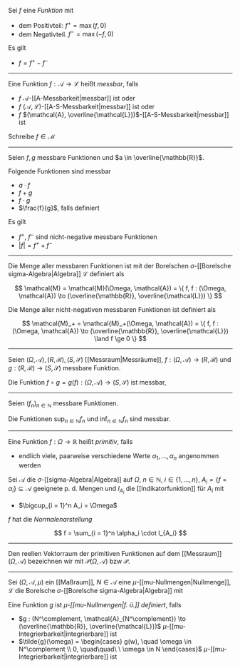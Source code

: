 Sei $f$ eine *Funktion* mit
- dem Positivteil: $f^+ = \max(f, 0)$
- dem Negativteil. $f^- = \max(-f, 0)$

Es gilt
- $f = f^+ - f^-$

---

Eine Funktion $f : \mathcal{A} \to \mathcal{L}$ heißt *messbar*, falls
- $f$ $\mathcal{A}$-[[A-Messbarkeit|messbar]] ist oder
- $f$ $(\mathcal{A}, \mathcal{L})$-[[A-S-Messbarkeit|messbar]] ist oder
- $f$ $(\mathcal{A}, \overline{\mathcal{L}})$-[[A-S-Messbarkeit|messbar]] ist

Schreibe $f \in \mathcal{M}$

---

Seien $f, g$ messbare Funktionen und $a \in \overline{\mathbb{R}}$.

Folgende Funktionen sind messbar
- $a \cdot f$
- $f + g$
- $f \cdot g$
- $\frac{f}{g}$, falls definiert

Es gilt
- $f^+$, $f^-$ sind nicht-negative messbare Funktionen
- $|f| = f^+ + f^-$

---

Die Menge aller messbaren Funktionen ist mit der Borelschen $\sigma$-[[Borelsche sigma-Algebra|Algebra]] $\mathcal{L}$ definiert als

$$
	\mathcal{M} = \mathcal{M}(\Omega, \mathcal{A}) = \{ f, f : (\Omega, \mathcal{A}) \to (\overline{\mathbb{R}}, \overline{\mathcal{L}}) \}
$$

Die Menge aller nicht-negativen messbaren Funktionen ist definiert als

$$
	\mathcal{M}_+ = \mathcal{M}_+(\Omega, \mathcal{A}) = \{ f, f : (\Omega, \mathcal{A}) \to (\overline{\mathbb{R}}, \overline{\mathcal{L}}) \land f \ge 0 \}
$$

---

Seien $(\Omega, \mathcal{A}), (R, \mathcal{R}), (S, \mathscr{S})$ [[Messraum|Messräume]], $f : (\Omega, \mathcal{A}) \to (R, \mathcal{R})$ und $g : (R, \mathcal{R}) \to (S, \mathscr{S})$ messbare Funktion.

Die Funktion $f \circ g = g(f) : (\Omega, \mathcal{A}) \to (S, \mathscr{S})$ ist messbar,

---

Seien $(f_n)_{n \in \mathbb{N}}$ messbare Funktionen.

Die Funktionen $\sup_{n \in \mathbb{N}} f_n$ und $\inf_{n \in \mathbb{N}} f_n$ sind messbar.

---

Eine Funktion $f : \Omega \to \mathbb{R}$ heißt *primitiv*, falls
- endlich viele, paarweise verschiedene Werte $\alpha_1, \dots, \alpha_n$ angenommen werden

Sei $\mathcal{A}$ die $\sigma$-[[sigma-Algebra|Algebra]] auf $\Omega$, $n \in \mathbb{N}$, $i \in \{ 1, \dots, n \}$, $A_i = \{ f = \alpha_i \} \subseteq \mathcal{A}$ geeignete p. d. Mengen und $I_{A_i}$ die [[Indikatorfunktion]] für $A_i$ mit
- $\bigcup_{i = 1}^n A_i = \Omega$

$f$ hat die *Normalenarstellung*

$$
	f = \sum_{i = 1}^n \alpha_i \cdot I_{A_i}
$$

---

Den reellen Vektorraum der primitiven Funktionen auf dem [[Messraum]] $(\Omega, \mathcal{A})$ bezeichnen wir mit $\mathcal{P}(\Omega, \mathcal{A})$ bzw $\mathcal{P}$.

---

Sei $(\Omega, \mathcal{A}, \mu)$ ein [[Maßraum]], $N \in \mathcal{A}$ eine $\mu$-[[mu-Nullmengen|Nullmenge]], $\mathcal{L}$ die Borelsche $\sigma$-[[Borelsche sigma-Algebra|Algebra]]  mit

Eine Funktion $g$ ist *$\mu$-[[mu-Nullmengen|f. ü.]] definiert*, falls
- $g : (N^\complement, \mathcal{A}_{N^\complement}) \to (\overline{\mathbb{R}}, \overline{\mathcal{L}})$ $\mu$-[[mu-Integrierbarkeit|integrierbare]] ist
- $\tilde{g}(\omega) = \begin{cases} g(w), \quad \omega \in N^\complement \\ 0, \quad\quad\ \ \omega \in N \end{cases}$ $\mu$-[[mu-Integrierbarkeit|integrierbare]] ist